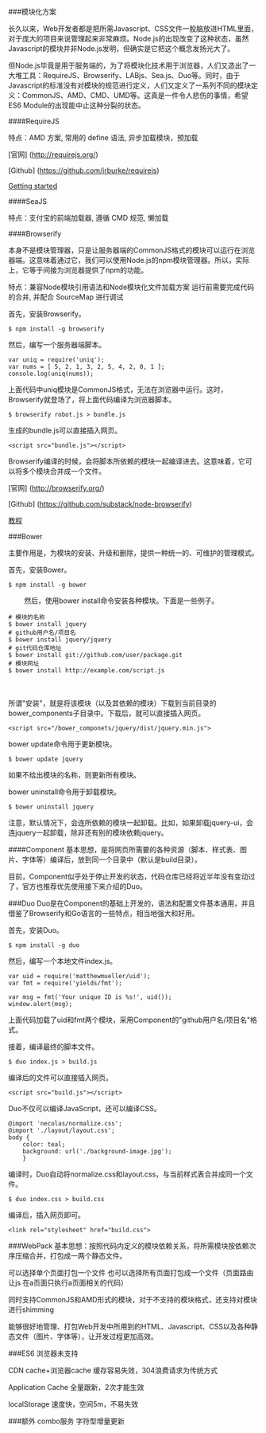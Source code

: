 ###模块化方案

长久以来，Web开发者都是把所需Javascript、CSS文件一股脑放进HTML里面，对于庞大的项目来说管理起来非常麻烦。Node.js的出现改变了这种状态，虽然Javascript的模块并非Node.js发明，但确实是它把这个概念发扬光大了。

但Node.js毕竟是用于服务端的，为了将模块化技术用于浏览器，人们又造出了一大堆工具：RequireJS、Browserify、LABjs、Sea.js、Duo等。同时，由于Javascript的标准没有对模块的规范进行定义，人们又定义了一系列不同的模块定义：CommonJS、AMD、CMD、UMD等。这真是一件令人悲伤的事情，希望ES6 Module的出现能中止这种分裂的状态。

####RequireJS

特点：AMD 方案, 常用的 define 语法, 异步加载模块，预加载


[官网] (http://requirejs.org/)

[Github] (https://github.com/jrburke/requirejs)

[Getting started]( https://gist.github.com/willurd/6054834)

####SeaJS

特点：支付宝的前端加载器, 遵循 CMD 规范, 懒加载




####Browserify

本身不是模块管理器，只是让服务器端的CommonJS格式的模块可以运行在浏览器端。这意味着通过它，我们可以使用Node.js的npm模块管理器。所以，实际上，它等于间接为浏览器提供了npm的功能。

特点：兼容Node模块引用语法和Node模块化文件加载方案  运行前需要完成代码的合并, 并配合 SourceMap 进行调试


首先，安装Browserify。

	$ npm install -g browserify
然后，编写一个服务器端脚本。

	var uniq = require('uniq');
	var nums = [ 5, 2, 1, 3, 2, 5, 4, 2, 0, 1 ];
	console.log(uniq(nums));

上面代码中uniq模块是CommonJS格式，无法在浏览器中运行。这时，Browserify就登场了，将上面代码编译为浏览器脚本。

	$ browserify robot.js > bundle.js

生成的bundle.js可以直接插入网页。
	
	<script src="bundle.js"></script>

Browserify编译的时候，会将脚本所依赖的模块一起编译进去。这意味着，它可以将多个模块合并成一个文件。

[官网] (http://browserify.org/)

[Github] (https://github.com/substack/node-browserify)

[教程]( http://superbigtree.tumblr.com/post/54873453939/introduction-to-browserify)

###Bower 

主要作用是，为模块的安装、升级和删除，提供一种统一的、可维护的管理模式。


首先，安装Bower。

	$ npm install -g bower
　　
然后，使用bower install命令安装各种模块。下面是一些例子。

	# 模块的名称
	$ bower install jquery
	# github用户名/项目名
	$ bower install jquery/jquery
	# git代码仓库地址
	$ bower install git://github.com/user/package.git
	# 模块网址
	$ bower install http://example.com/script.js
　　

所谓"安装"，就是将该模块（以及其依赖的模块）下载到当前目录的bower_components子目录中。下载后，就可以直接插入网页。

	<script src="/bower_componets/jquery/dist/jquery.min.js">

bower update命令用于更新模块。

	$ bower update jquery

如果不给出模块的名称，则更新所有模块。

bower uninstall命令用于卸载模块。

	$ bower uninstall jquery

注意，默认情况下，会连所依赖的模块一起卸载。比如，如果卸载jquery-ui，会连jquery一起卸载，除非还有别的模块依赖jquery。

####Component
基本思想，是将网页所需要的各种资源（脚本、样式表、图片、字体等）编译后，放到同一个目录中（默认是build目录）。

目前，Component似乎处于停止开发的状态，代码仓库已经将近半年没有变动过了，官方也推荐优先使用接下来介绍的Duo。


###Duo 
Duo是在Component的基础上开发的，语法和配置文件基本通用，并且借鉴了Browserify和Go语言的一些特点，相当地强大和好用。

首先，安装Duo。
	
	$ npm install -g duo
然后，编写一个本地文件index.js。
	
	var uid = require('matthewmueller/uid');
	var fmt = require('yields/fmt');
	
	var msg = fmt('Your unique ID is %s!', uid());
	window.alert(msg);

上面代码加载了uid和fmt两个模块，采用Component的"github用户名/项目名"格式。

接着，编译最终的脚本文件。
	
	$ duo index.js > build.js
编译后的文件可以直接插入网页。
	
	<script src="build.js"></script>
Duo不仅可以编译JavaScript，还可以编译CSS。
	
	@import 'necolas/normalize.css';
	@import './layout/layout.css';
	body {
		color: teal;
		background: url('./background-image.jpg');
		}
编译时，Duo自动将normalize.css和layout.css，与当前样式表合并成同一个文件。
	
	$ duo index.css > build.css
	
编译后，插入网页即可。

	<link rel="stylesheet" href="build.css">

###WebPack
基本思想：按照代码内定义的模块依赖关系，将所需模块按依赖次序压缩合并，打包成一两个静态文件。

可以选择单个页面打包一个文件 也可以选择所有页面打包成一个文件（页面路由让js 在a页面只执行a页面相关的代码）


同时支持CommonJS和AMD形式的模块，对于不支持的模块格式，还支持对模块进行shimming

能够很好地管理、打包Web开发中所用到的HTML、Javascript、CSS以及各种静态文件（图片、字体等），让开发过程更加高效。

###ES6
浏览器未支持



CDN cache+浏览器cache   缓存容易失效，304浪费请求为传统方式
Application Cache   全量跟新，2次才能生效
localStorage   速度快，空间5m，不易失效


###额外 combo服务 字符型增量更新
